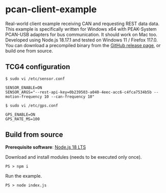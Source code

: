 # pcan-client-example

Real-world client example receiving CAN and requesting REST data data. This example is specifically written for Windows x64 with PEAK-System PCAN-USB adapters for bus communication. It should work on Mac too. Developed using Node.js 18.17.1 and tested on Windows 11 / Firefox 117.0. You can download a precompiled binary from the [GitHub release page](https://github.com/vuhuy/tcg4-sensor/releases), or build one from source. 

## TCG4 configuration

```shell
$ sudo vi /etc/sensor.conf
```
```
SENSOR_ENABLE=ON
SENSOR_ARGS="--rest-api-key=0b239503-a040-4eec-acc6-c4fca7534b5b --motion-frequency 10 --can-frequency 10"
```

```shell
$ sudo vi /etc/gps.conf
```
```
GPS_ENABLE=ON
GPS_RATE_MS=100
```

## Build from source

**Prerequisite software**: [Node.js 18 LTS](https://nodejs.org/en/download)

Download and install modules (needs to be executed only once).

```shell
PS > npm i
```

Run the example.

```shell
PS > node index.js
```
